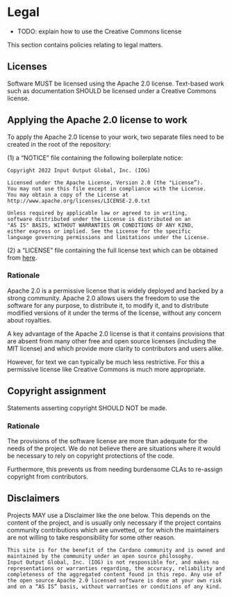 # Legal

- TODO: explain how to use the Creative Commons license

This section contains policies relating to legal matters.

## Licenses

Software MUST be licensed using the Apache 2.0 license.
Text-based work such as documentation SHOULD be licensed under a Creative Commons license.

## Applying the Apache 2.0 license to work

To apply the Apache 2.0 license to your work, two separate files need to be created in the root of the repository:

(1) a “NOTICE” file containing the following boilerplate notice:

```
Copyright 2022 Input Output Global, Inc. (IOG)

Licensed under the Apache License, Version 2.0 (the "License”). 
You may not use this file except in compliance with the License. 
You may obtain a copy of the License at http://www.apache.org/licenses/LICENSE-2.0.txt

Unless required by applicable law or agreed to in writing, 
software distributed under the License is distributed on an 
"AS IS" BASIS, WITHOUT WARRANTIES OR CONDITIONS OF ANY KIND, 
either express or implied. See the License for the specific 
language governing permissions and limitations under the License.
```

(2) a “LICENSE” file containing the full license text which can be obtained from [here](http://www.apache.org/licenses/LICENSE-2.0.txt).

### Rationale

Apache 2.0 is a permissive license that is widely deployed and backed by a strong community. 
Apache 2.0 allows users the freedom to use the software for any purpose, to distribute it, to modify it, and to distribute modified versions of it under the terms of the license, without any concern about royalties. 

A key advantage of the Apache 2.0 license is that it contains provisions that are absent from many other free and open source licenses (including the MIT license) and which provide more clarity to contributors and users alike. 

However, for text we can typically be much less restrictive.
For this a permissive license like Creative Commons is much more appropriate.

## Copyright assignment

Statements asserting copyright SHOULD NOT be made.

### Rationale

The provisions of the software license are more than adequate for the needs of the project.
We do not believe there are situations where it would be necessary to rely on copyright protections of the code.

Furthermore, this prevents us from needing burdensome CLAs to re-assign copyright from contributors.

## Disclaimers

Projects MAY use a Disclaimer like the one below.
This depends on the content of the project, and is usually only necessary if the project contains community contributions which are unvetted, or for which the maintainers are not willing to take responsibility for some other reason.

```
This site is for the benefit of the Cardano community and is owned and 
maintained by the community under an open source philosophy. 
Input Output Global, Inc. (IOG) is not responsible for, and makes no 
representations or warranties regarding, the accuracy, reliability and 
completeness of the aggregated content found in this repo. Any use of 
the open source Apache 2.0 licensed software is done at your own risk 
and on a “AS IS” basis, without warranties or conditions of any kind. 
```

